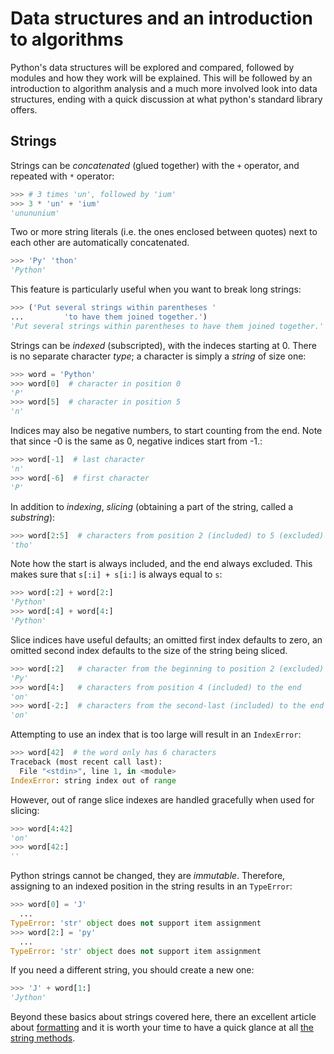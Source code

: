 # Data structures and an introduction to algorithms

Python's data structures will be explored and compared, followed by modules and how they work will be explained. This will be followed by an introduction to algorithm analysis and a much more involved look into data structures, ending with a quick discussion at what python's standard library offers.

## Strings
Strings can be _concatenated_ (glued together) with the `+` operator, and repeated with `*` operator:
```python
>>> # 3 times 'un', followed by 'ium'
>>> 3 * 'un' + 'ium'
'unununium'
```
Two or more string literals (i.e. the ones enclosed between quotes) next to each other are automatically concatenated.
```python
>>> 'Py' 'thon'
'Python'
```
This feature is particularly useful when you want to break long strings:
```python
>>> ('Put several strings within parentheses '
...         'to have them joined together.')
'Put several strings within parentheses to have them joined together.'
```
Strings can be _indexed_ (subscripted), with the indeces starting at 0. There is no separate character _type_; a character is simply a _string_ of size one:
```python
>>> word = 'Python'
>>> word[0]  # character in position 0
'P'
>>> word[5]  # character in position 5
'n'
```
Indices may also be negative numbers, to start counting from the end. Note that since -0 is the same as 0, negative indices start from -1.:
```python
>>> word[-1]  # last character
'n'
>>> word[-6]  # first character
'P'
```
In addition to _indexing_, _slicing_ (obtaining a part of the string, called a _substring_):
```python
>>> word[2:5]  # characters from position 2 (included) to 5 (excluded)
'tho'
```
Note how the start is always included, and the end always excluded. This makes sure that `s[:i] + s[i:]` is always equal to `s`:
```python
>>> word[:2] + word[2:]
'Python'
>>> word[:4] + word[4:]
'Python'
```
Slice indices have useful defaults; an omitted first index defaults to zero, an omitted second index defaults to the size of the string being sliced.
```python
>>> word[:2]   # character from the beginning to position 2 (excluded)
'Py'
>>> word[4:]   # characters from position 4 (included) to the end
'on'
>>> word[-2:]  # characters from the second-last (included) to the end
'on'
```
Attempting to use an index that is too large will result in an `IndexError`:
```python
>>> word[42]  # the word only has 6 characters
Traceback (most recent call last):
  File "<stdin>", line 1, in <module>
IndexError: string index out of range
```
However, out of range slice indexes are handled gracefully when used for slicing:
```python
>>> word[4:42]
'on'
>>> word[42:]
''
```
Python strings cannot be changed, they are _immutable_. Therefore, assigning to an indexed position in the string results in an `TypeError`:
```python
>>> word[0] = 'J'
  ...
TypeError: 'str' object does not support item assignment
>>> word[2:] = 'py'
  ...
TypeError: 'str' object does not support item assignment
```
If you need a different string, you should create a new one:
```python
>>> 'J' + word[1:]
'Jython'
```
Beyond these basics about strings covered here, there an excellent article about [formatting](https://realpython.com/python-string-formatting/) and it is worth your time to have a quick glance at all [the string methods](https://docs.python.org/3.6/library/stdtypes.html#string-methods).
